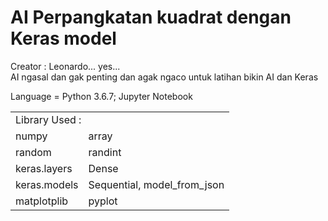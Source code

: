 <h1> AI Perpangkatan kuadrat dengan Keras model </h1>

Creator : Leonardo... yes...<br>
AI ngasal dan gak penting dan agak ngaco untuk latihan bikin AI dan Keras

Language = Python 3.6.7; Jupyter Notebook

<table>
<tr>
    <td colspan = 2>Library Used :</td>
</tr><tr>
    <td>numpy</td><td>array</td>
</tr><tr>
    <td>random</td><td>randint</td>
</tr><tr>
    <td>keras.layers</td><td>Dense</td>
</tr><tr>
    <td>keras.models</td><td>Sequential, model_from_json</td>
</tr><tr>
    <td>matplotplib</td><td>pyplot</td>
</tr>
</table>